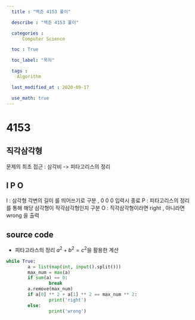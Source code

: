 ```yaml
---
  title : "백준 4153 풀이"

  describe : "백준 4153 풀이"

  categories : 
      Computer Science

  toc : True

  toc_label: "목차"

  tags : 
    Algorithm

  last_modified_at : 2020-09-17

  use_math: true
---
```

# 4153
## 직각삼각형

문제의 최초 접근 : 삼각비 -> 피타고리스의 정리
## I P O
I : 삼각형 각변의 길이 를 띄어쓰기로 구분 , 0 0 0 입력시 종료 
P : 피타고리스의 정리를 통해 해당 삼각형이 작각삼각형인지 구분
O : 직각삼각형이라면 right , 아니라면 wrong 을 출력
## source code

* 피타고라스의 정리 $a^2 + b^2 = c^2$을 활용한 계산

```python
while True:
        a = list(map(int, input().split()))
        max_num = max(a)
        if sum(a) == 0:
                break
        a.remove(max_num)
        if a[0] ** 2 + a[1] ** 2 == max_num ** 2:
                print('right')
        else:
                print('wrong')
```

